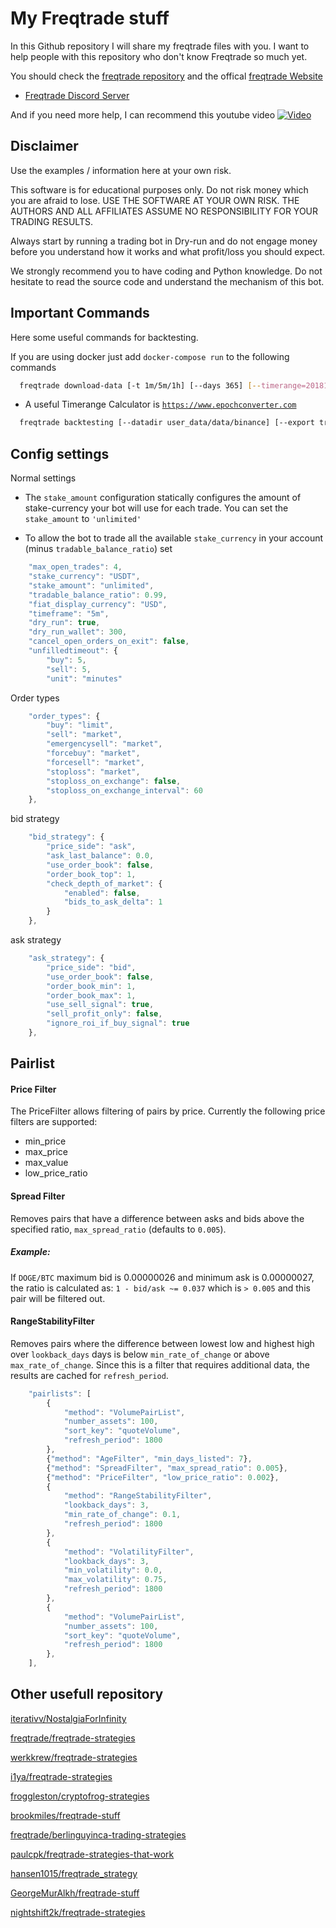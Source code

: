 # My Freqtrade stuff

In this Github repository I will share my freqtrade files with you.
I want to help people with this repository who don't know Freqtrade so much yet.

You should check the [freqtrade repository](https://github.com/freqtrade/freqtrade/) and the offical [freqtrade Website](https://www.freqtrade.io/en/latest/)

- [Freqtrade Discord Server](https://discord.gg/p7nuUNVfP7)

And if you need more help, I can recommend this youtube video
[![Video](https://i.ytimg.com/vi/wq3uLSDJxUQ/hqdefault.jpg?sqp=-oaymwEjCOADEI4CSFryq4qpAxUIARUAAAAAGAElAADIQj0AgKJDeAE=&rs=AOn4CLAq0Kl2t-u_Vruy8BSRQRxMSTvHKA)](https://www.youtube.com/watch?v=wq3uLSDJxUQ)

## Disclaimer

Use the examples / information here at your own risk.


This software is for educational purposes only. Do not risk money which
you are afraid to lose. USE THE SOFTWARE AT YOUR OWN RISK. THE AUTHORS
AND ALL AFFILIATES ASSUME NO RESPONSIBILITY FOR YOUR TRADING RESULTS.

Always start by running a trading bot in Dry-run and do not engage money
before you understand how it works and what profit/loss you should
expect.

We strongly recommend you to have coding and Python knowledge. Do not
hesitate to read the source code and understand the mechanism of this bot.


## Important Commands

Here some useful commands for backtesting.

If you are using docker just add ```docker-compose run``` to the following commands

```bash
  freqtrade download-data [-t 1m/5m/1h] [--days 365] [--timerange=20181110-20181113]
```
- A useful Timerange Calculator is [`https://www.epochconverter.com`](https://www.epochconverter.com)
```bash
  freqtrade backtesting [--datadir user_data/data/binance] [--export trades] [--strategy-list NASOSv4 RalliV1]
```

  
## Config settings

Normal settings

- The `stake_amount` configuration statically configures the amount of stake-currency your bot will use for each trade. You can set the `stake_amount` to `'unlimited'`

- To allow the bot to trade all the available `stake_currency` in your account (minus `tradable_balance_ratio`) set


```javascript
    "max_open_trades": 4,
    "stake_currency": "USDT",
    "stake_amount": "unlimited",
    "tradable_balance_ratio": 0.99,
    "fiat_display_currency": "USD",
    "timeframe": "5m",
    "dry_run": true,
    "dry_run_wallet": 300,
    "cancel_open_orders_on_exit": false,
    "unfilledtimeout": {
        "buy": 5,
        "sell": 5,
        "unit": "minutes"
```

Order types

```javascript
    "order_types": {
        "buy": "limit",
        "sell": "market",
        "emergencysell": "market",
        "forcebuy": "market",
        "forcesell": "market",
        "stoploss": "market",
        "stoploss_on_exchange": false,
        "stoploss_on_exchange_interval": 60
    },
```

bid strategy

```javascript
    "bid_strategy": {
        "price_side": "ask",
        "ask_last_balance": 0.0,
        "use_order_book": false,
        "order_book_top": 1,
        "check_depth_of_market": {
            "enabled": false,
            "bids_to_ask_delta": 1
        }
    },
```  

ask strategy

```javascript
    "ask_strategy": {
        "price_side": "bid",
        "use_order_book": false,
        "order_book_min": 1,
        "order_book_max": 1,
        "use_sell_signal": true,
        "sell_profit_only": false,
        "ignore_roi_if_buy_signal": true
    },
```  

## Pairlist



#### Price Filter

The PriceFilter allows filtering of pairs by price. Currently the following price filters are supported:

- min_price
- max_price
- max_value
- low_price_ratio

#### Spread Filter

Removes pairs that have a difference between asks and bids above the specified ratio, `max_spread_ratio` (defaults to `0.005`).

##### Example:

If `DOGE/BTC` maximum bid is 0.00000026 and minimum ask is 0.00000027, the ratio is calculated as: `1 - bid/ask ~= 0.037` which is `> 0.005` and this pair will be filtered out.

#### RangeStabilityFilter
Removes pairs where the difference between lowest low and highest high over `lookback_days` days is below `min_rate_of_change` or above `max_rate_of_change`. Since this is a filter that requires additional data, the results are cached for `refresh_period`.



```javascript
    "pairlists": [
        {
            "method": "VolumePairList",
            "number_assets": 100,
            "sort_key": "quoteVolume",
            "refresh_period": 1800
        },
        {"method": "AgeFilter", "min_days_listed": 7},
        {"method": "SpreadFilter", "max_spread_ratio": 0.005},
        {"method": "PriceFilter", "low_price_ratio": 0.002},
        {
            "method": "RangeStabilityFilter",
            "lookback_days": 3,
            "min_rate_of_change": 0.1,
            "refresh_period": 1800
        },
        {
            "method": "VolatilityFilter",
            "lookback_days": 3,
            "min_volatility": 0.0,
            "max_volatility": 0.75,
            "refresh_period": 1800
        },
        {
            "method": "VolumePairList",
            "number_assets": 100,
            "sort_key": "quoteVolume",
            "refresh_period": 1800
        },
    ],
```
## Other usefull repository 

[iterativv/NostalgiaForInfinity](https://github.com/iterativv/NostalgiaForInfinity)

[freqtrade/freqtrade-strategies](https://github.com/freqtrade/freqtrade-strategies)

[werkkrew/freqtrade-strategies](https://github.com/werkkrew/freqtrade-strategies)

[i1ya/freqtrade-strategies](https://github.com/i1ya/freqtrade-strategies)

[froggleston/cryptofrog-strategies](https://github.com/froggleston/cryptofrog-strategies)

[brookmiles/freqtrade-stuff](https://github.com/brookmiles/freqtrade-stuff)

[freqtrade/berlinguyinca-trading-strategies](https://github.com/freqtrade/berlinguyinca-trading-strategies)

[paulcpk/freqtrade-strategies-that-work](https://github.com/paulcpk/freqtrade-strategies-that-work)

[hansen1015/freqtrade_strategy](https://github.com/hansen1015/freqtrade_strategy)

[GeorgeMurAlkh/freqtrade-stuff](https://github.com/GeorgeMurAlkh/freqtrade-stuff)

[nightshift2k/freqtrade-strategies](https://github.com/nightshift2k/freqtrade-strategies)  
